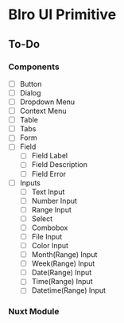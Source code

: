 # Blro UI Primitive

## To-Do

### Components

- [ ] Button
- [ ] Dialog
- [ ] Dropdown Menu
- [ ] Context Menu
- [ ] Table
- [ ] Tabs
- [ ] Form
- [ ] Field
  - [ ] Field Label
  - [ ] Field Description
  - [ ] Field Error
- [ ] Inputs
  - [ ] Text Input
  - [ ] Number Input
  - [ ] Range Input
  - [ ] Select
  - [ ] Combobox
  - [ ] File Input
  - [ ] Color Input
  - [ ] Month(Range) Input
  - [ ] Week(Range) Input
  - [ ] Date(Range) Input
  - [ ] Time(Range) Input
  - [ ] Datetime(Range) Input

### Nuxt Module
